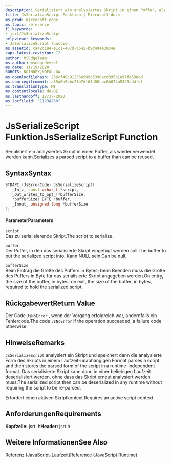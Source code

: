 ```yaml
---
description: Serialisiert ein analysiertes Skript in einen Puffer, als wieder verwendet werden kann.
title: JsSerializeScript-Funktion | Microsoft docs
ms.prod: microsoft-edge
ms.topic: reference
f1_keywords:
- jsrt/JsSerializeScript
helpviewer_keywords:
- JsSerializeScript function
ms.assetid: ca42c194-e1c1-407d-b542-b9d494e3ac4e
caps.latest.revision: 12
author: MSEdgeTeam
ms.author: msedgedevrel
ms.date: 11/19/2020
ROBOTS: NOINDEX,NOFOLLOW
ms.openlocfilehash: 236cf40c91256e999d5390acd395b1e97fe538ad
ms.sourcegitcommit: a35a6b5bbc21b7df61d08cbc6b074b5325ad4fef
ms.translationtype: MT
ms.contentlocale: de-DE
ms.lasthandoff: 12/17/2020
ms.locfileid: "11234260"
---
```

# <span data-ttu-id="d6fd8-103">JsSerializeScript Funktion</span><span class="sxs-lookup"><span data-stu-id="d6fd8-103">JsSerializeScript Function</span></span>

<span data-ttu-id="d6fd8-104">Serialisiert ein analysiertes Skript in einen Puffer, als wieder verwendet werden kann.</span><span class="sxs-lookup"><span data-stu-id="d6fd8-104">Serializes a parsed script to a buffer than can be reused.</span></span>  
  
## <span data-ttu-id="d6fd8-105">Syntax</span><span class="sxs-lookup"><span data-stu-id="d6fd8-105">Syntax</span></span>  
  
```cpp  
STDAPI_(JsErrorCode) JsSerializeScript(  
   _In_z_ const wchar_t *script,  
   _Out_writes_to_opt_(*bufferSize,  
   *bufferSize) BYTE *buffer,  
   _Inout_ unsigned long *bufferSize  
);  
```  
  
#### <span data-ttu-id="d6fd8-106">Parameter</span><span class="sxs-lookup"><span data-stu-id="d6fd8-106">Parameters</span></span>  
 `script`  
 <span data-ttu-id="d6fd8-107">Das zu serialisierende Skript.</span><span class="sxs-lookup"><span data-stu-id="d6fd8-107">The script to serialize.</span></span>  
  
 `buffer`  
 <span data-ttu-id="d6fd8-108">Der Puffer, in den das serialisierte Skript eingefügt werden soll.</span><span class="sxs-lookup"><span data-stu-id="d6fd8-108">The buffer to put the serialized script into.</span></span> <span data-ttu-id="d6fd8-109">Kann NULL sein.</span><span class="sxs-lookup"><span data-stu-id="d6fd8-109">Can be null.</span></span>  
  
 `bufferSize`  
 <span data-ttu-id="d6fd8-110">Beim Eintrag die Größe des Puffers in Bytes; beim Beenden muss die Größe des Puffers in Byte für das serialisierte Skript angegeben werden.</span><span class="sxs-lookup"><span data-stu-id="d6fd8-110">On entry, the size of the buffer, in bytes; on exit, the size of the buffer, in bytes, required to hold the serialized script.</span></span>  
  
## <span data-ttu-id="d6fd8-111">Rückgabewert</span><span class="sxs-lookup"><span data-stu-id="d6fd8-111">Return Value</span></span>  
 <span data-ttu-id="d6fd8-112">Der Code `JsNoError` , wenn der Vorgang erfolgreich war, andernfalls ein Fehlercode.</span><span class="sxs-lookup"><span data-stu-id="d6fd8-112">The code `JsNoError` if the operation succeeded, a failure code otherwise.</span></span>  
  
## <span data-ttu-id="d6fd8-113">Hinweise</span><span class="sxs-lookup"><span data-stu-id="d6fd8-113">Remarks</span></span>  
 `JsSerializeScript` <span data-ttu-id="d6fd8-114">analysiert ein Skript und speichert dann die analysierte Form des Skripts in einem Laufzeit-unabhängigen Format.</span><span class="sxs-lookup"><span data-stu-id="d6fd8-114">parses a script and then stores the parsed form of the script in a runtime-independent format.</span></span> <span data-ttu-id="d6fd8-115">Das serialisierte Skript kann dann in einer beliebigen Laufzeit deserialisiert werden, ohne dass das Skript erneut analysiert werden muss.</span><span class="sxs-lookup"><span data-stu-id="d6fd8-115">The serialized script then can be deserialized in any runtime without requiring the script to be re-parsed.</span></span>  
  
 <span data-ttu-id="d6fd8-116">Erfordert einen aktiven Skriptkontext.</span><span class="sxs-lookup"><span data-stu-id="d6fd8-116">Requires an active script context.</span></span>  
  
## <span data-ttu-id="d6fd8-117">Anforderungen</span><span class="sxs-lookup"><span data-stu-id="d6fd8-117">Requirements</span></span>  
 <span data-ttu-id="d6fd8-118">**Kopfzeile:** jsrt. h</span><span class="sxs-lookup"><span data-stu-id="d6fd8-118">**Header:** jsrt.h</span></span>  
  
## <span data-ttu-id="d6fd8-119">Weitere Informationen</span><span class="sxs-lookup"><span data-stu-id="d6fd8-119">See Also</span></span>  
 [<span data-ttu-id="d6fd8-120">Referenz (JavaScript-Laufzeit)</span><span class="sxs-lookup"><span data-stu-id="d6fd8-120">Reference (JavaScript Runtime)</span></span>](../chakra-hosting/reference-javascript-runtime.md)
